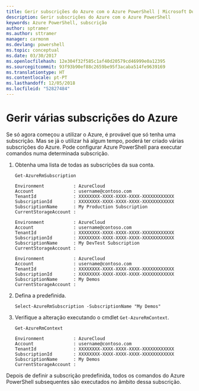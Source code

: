 ```yaml
---
title: Gerir subscrições do Azure com o Azure PowerShell | Microsoft Docs
description: Gerir subscrições do Azure com o Azure PowerShell
keywords: Azure PowerShell, subscrição
author: sptramer
ms.author: sttramer
manager: carmonm
ms.devlang: powershell
ms.topic: conceptual
ms.date: 03/30/2017
ms.openlocfilehash: 12e304f32f585c1af40d20579cd46999e0a12395
ms.sourcegitcommit: 93f93b90ef88c2659be95f3acaba514fe9639169
ms.translationtype: HT
ms.contentlocale: pt-PT
ms.lasthandoff: 12/05/2018
ms.locfileid: "52827484"
---
```

# <a name="manage-multiple-azure-subscriptions"></a>Gerir várias subscrições do Azure

Se só agora começou a utilizar o Azure, é provável que só tenha uma subscrição. Mas se já o utilizar há algum tempo, poderá ter criado várias subscrições do Azure. Pode configurar Azure PowerShell para executar comandos numa determinada subscrição.

1. Obtenha uma lista de todas as subscrições da sua conta.

    ```powershell-interactive
    Get-AzureRmSubscription
    ```

    ```output
    Environment           : AzureCloud
    Account               : username@contoso.com
    TenantId              : XXXXXXXX-XXXX-XXXX-XXXX-XXXXXXXXXXXX
    SubscriptionId        : XXXXXXXX-XXXX-XXXX-XXXX-XXXXXXXXXXXX
    SubscriptionName      : My Production Subscription
    CurrentStorageAccount :

    Environment           : AzureCloud
    Account               : username@contoso.com
    TenantId              : XXXXXXXX-XXXX-XXXX-XXXX-XXXXXXXXXXXX
    SubscriptionId        : XXXXXXXX-XXXX-XXXX-XXXX-XXXXXXXXXXXX
    SubscriptionName      : My DevTest Subscription
    CurrentStorageAccount :

    Environment           : AzureCloud
    Account               : username@contoso.com
    TenantId              : XXXXXXXX-XXXX-XXXX-XXXX-XXXXXXXXXXXX
    SubscriptionId        : XXXXXXXX-XXXX-XXXX-XXXX-XXXXXXXXXXXX
    SubscriptionName      : My Demos
    CurrentStorageAccount :
    ```

2. Defina a predefinida.

    ```powershell-interactive
    Select-AzureRmSubscription -SubscriptionName "My Demos"
    ```

3. Verifique a alteração executando o cmdlet `Get-AzureRmContext`.

    ```powershell-interactive
    Get-AzureRmContext
    ```

    ```output
    Environment           : AzureCloud
    Account               : username@contoso.com
    TenantId              : XXXXXXXX-XXXX-XXXX-XXXX-XXXXXXXXXXXX
    SubscriptionId        : XXXXXXXX-XXXX-XXXX-XXXX-XXXXXXXXXXXX
    SubscriptionName      : My Demos
    CurrentStorageAccount :
    ```

Depois de definir a subscrição predefinida, todos os comandos do Azure PowerShell subsequentes são executados no âmbito dessa subscrição.

